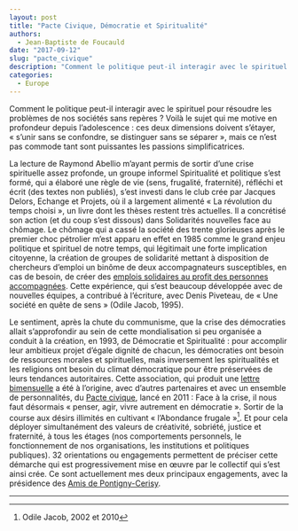 ```yaml
---
layout: post
title: "Pacte Civique, Démocratie et Spiritualité"
authors: 
  - Jean-Baptiste de Foucauld
date: "2017-09-12"
slug: "pacte_civique"
description: "Comment le politique peut-il interagir avec le spirituel pour résoudre les problèmes de nos sociétés sans repères."
categories:
  - Europe
---
```


Comment le politique peut-il interagir avec le spirituel pour résoudre les problèmes de nos sociétés sans repères ? Voilà le sujet qui me motive en profondeur depuis l’adolescence : ces deux dimensions doivent s’étayer, « s’unir sans se confondre, se distinguer sans se séparer », mais ce n’est pas commode tant sont puissantes les passions simplificatrices.

La lecture de Raymond Abellio m’ayant permis de sortir d’une crise spirituelle assez profonde, un groupe informel Spiritualité et politique s’est formé, qui a élaboré une règle de vie (sens, frugalité, fraternité), réfléchi et écrit (des textes non publiés), s’est investi dans le club crée par Jacques Delors, Echange et Projets, où il a largement alimenté « La révolution du temps choisi », un livre dont les thèses restent très actuelles. Il a concrétisé son action (et du coup s’est  dissous) dans Solidarités nouvelles face au chômage. Le chômage qui a cassé la société des trente glorieuses après le premier choc pétrolier m’est apparu en effet en 1985 comme le grand enjeu politique et spirituel de notre temps, qui légitimait une forte implication citoyenne, la création de groupes de solidarité mettant à disposition de chercheurs d’emploi un binôme de deux accompagnateurs susceptibles, en cas de besoin, de créer des [emplois solidaires au profit des personnes accompagnées][1]. Cette expérience, qui s’est beaucoup développée avec de nouvelles équipes, a contribué à l’écriture, avec Denis Piveteau, de « Une société en quête de sens » (Odile Jacob, 1995).  

Le sentiment, après la chute du communisme, que la crise des démocraties allait s’approfondir au sein de cette mondialisation si peu organisée a conduit à la création, en 1993, de Démocratie et Spiritualité : pour accomplir leur ambitieux projet d’égale dignité de chacun, les démocraties ont besoin de ressources morales et spirituelles, mais inversement les spiritualités et les religions ont besoin du climat démocratique pour être préservées de leurs tendances autoritaires. Cette association, qui produit une [lettre bimensuelle][2] a été à l’origine, avec d’autres partenaires et avec un ensemble de personnalités, du [Pacte civique][3], lancé en 2011 : Face à la crise, il nous faut désormais « penser, agir, vivre autrement en démocratie ». Sortir de la course aux désirs illimités en cultivant « l’Abondance frugale »[^1].  Et pour cela déployer simultanément des valeurs de créativité, sobriété, justice et fraternité, à tous les étages (nos comportements personnels, le fonctionnement de nos organisations, les institutions et politiques publiques). 32 orientations ou engagements permettent de préciser cette démarche qui est progressivement mise en œuvre par le collectif qui s’est ainsi crée. Ce sont actuellement mes deux principaux engagements, avec la présidence des [Amis de Pontigny-Cerisy][4].

---

[1]: http://www.snc.asso.fr
[2]: http://www.democratieetspiritualite.org
[3]: http://www.pacte-civique.org
[4]: http://www.ccic-cerisy.asso.fr

[^1]: Odile Jacob, 2002 et 2010
